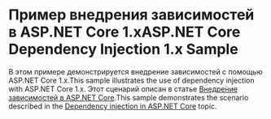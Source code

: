 # <a name="aspnet-core-dependency-injection-1x-sample"></a><span data-ttu-id="2b6e8-101">Пример внедрения зависимостей в ASP.NET Core 1.x</span><span class="sxs-lookup"><span data-stu-id="2b6e8-101">ASP.NET Core Dependency Injection 1.x Sample</span></span>

<span data-ttu-id="2b6e8-102">В этом примере демонстрируется внедрение зависимостей с помощью ASP.NET Core 1.x.</span><span class="sxs-lookup"><span data-stu-id="2b6e8-102">This sample illustrates the use of dependency injection with ASP.NET Core 1.x.</span></span> <span data-ttu-id="2b6e8-103">Этот сценарий описан в статье [Внедрение зависимостей в ASP.NET Core](https://docs.microsoft.com/aspnet/core/fundamentals/dependency-injection).</span><span class="sxs-lookup"><span data-stu-id="2b6e8-103">This sample demonstrates the scenario described in the [Dependency injection in ASP.NET Core](https://docs.microsoft.com/aspnet/core/fundamentals/dependency-injection) topic.</span></span>
